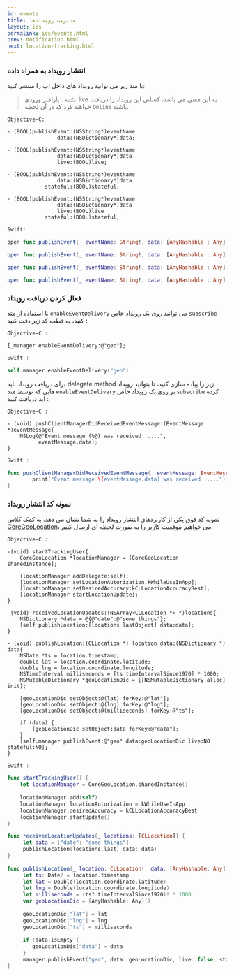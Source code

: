 ```yaml
---
id: events
title: مدیریت رویدادها
layout: ios
permalink: ios/events.html
prev: notification.html
next: location-tracking.html
---
```


### انتشار رویداد به همراه داده
با متد زیر می توانید رویداد های داخل اپ را منتشر کنید:

> `نکته` :  پارامتر ورودی live به این معنی می باشد، کسانی این رویداد را
> دریافت خواهند کرد که در آن لحظه `Online` باشند.

```objc
Objective-C:

- (BOOL)publishEvent:(NSString*)eventName
                data:(NSDictionary*)data;

- (BOOL)publishEvent:(NSString*)eventName
                data:(NSDictionary*)data
                live:(BOOL)live;

- (BOOL)publishEvent:(NSString*)eventName
                data:(NSDictionary*)data
            stateful:(BOOL)stateful;

- (BOOL)publishEvent:(NSString*)eventName
                data:(NSDictionary*)data
                live:(BOOL)live
            stateful:(BOOL)stateful;
```
```swift
Swift:

open func publishEvent(_ eventName: String!, data: [AnyHashable : Any]!) -> Bool

open func publishEvent(_ eventName: String!, data: [AnyHashable : Any]!, live: Bool) -> Bool

open func publishEvent(_ eventName: String!, data: [AnyHashable : Any]!, stateful: Bool) -> Bool

open func publishEvent(_ eventName: String!, data: [AnyHashable : Any]!, live: Bool, stateful: Bool) -> Bool
```

###  فعال کردن دریافت رویداد

با استفاده از متد `enableEventDelivery` می توانید روی یک رویداد خاص `subscribe` کنید، به قطعه کد زیر دقت کنید : 
``` objc 
Objective-C :

[_manager enableEventDelivery:@"geo"];
```
``` swift
Swift :

self.manager.enableEventDelivery("geo")
```

برای دریافت رویداد باید delegate method زیر را پیاده سازی کنید، تا بتوانید رویداد هایی که توسط متد `enableEventDelivery` بر روی یک رویداد خاص `subscribe` کرده اید دریافت کنید :

``` objc
Objective-C :

- (void) pushClientManagerDidReceivedEventMessage:(EventMessage *)eventMessage{
    NSLog(@"Event message (%@) was received .....",
          eventMessage.data);
}
```
``` swift
Swift :

func pushClientManagerDidReceivedEventMessage(_ eventMessage: EventMessage!) {
        print("Event message \(eventMessage.data) was received .....")
}
```

### نمونه کد انتشار رویداد
نمونه کد فوق یکی از کاربردهای انتشار رویداد را به شما نشان می دهد. به کمک کلاس [CoreGeoLocation](/ios/location-tracking.html)، می خواهیم موقعیت کاربر را به صورت لحظه ای ارسال کنیم.

``` objc
Objective-C :

-(void) startTrackingUser{
    CoreGeoLocation *locationManager = [CoreGeoLocation sharedInstance];
    
    [locationManager addDelegate:self];
    [locationManager setLocationAutorization:kWhileUseInApp];
    [locationManager setDesiredAccuracy:kCLLocationAccuracyBest];
    [locationManager startLocationUpdate];
}

-(void) receivedLocationUpdates:(NSArray<CLLocation *> *)locations{
    NSDictionary *data = @{@"date":@"some things"};
    [self publishLocation:[locations lastObject] data:data];
}

- (void) publishLocation:(CLLocation *) location data:(NSDictionary *) data{
    NSDate *ts = location.timestamp;
    double lat = location.coordinate.latitude;
    double lng = location.coordinate.longitude;
    NSTimeInterval milliseconds = [ts timeIntervalSince1970] * 1000;
    NSMutableDictionary *geoLocationDic = [[NSMutableDictionary alloc] init];
    
    [geoLocationDic setObject:@(lat) forKey:@"lat"];
    [geoLocationDic setObject:@(lng) forKey:@"lng"];
    [geoLocationDic setObject:@(milliseconds) forKey:@"ts"];
    
    if (data) {
        [geoLocationDic setObject:data forKey:@"data"];
    }
    [self.manager publishEvent:@"geo" data:geoLocationDic live:NO stateful:NO];
}
```
``` swift
Swift :

func startTrackingUser() {
    let locationManager = CoreGeoLocation.sharedInstance()
	    
    locationManager.add(self)
    locationManager.locationAutorization = kWhileUseInApp
    locationManager.desiredAccuracy = kCLLocationAccuracyBest
    locationManager.startUpdate()
}

func receivedLocationUpdates(_ locations: [CLLocation]) {
     let data = ["date": "some things"]
     publishLocation(locations.last, data: data)
}
    
func publishLocation(_ location: CLLocation!, data: [AnyHashable: Any]) {
     let ts: Date? = location.timestamp
     let lat = Double(location.coordinate.latitude)
     let lng = Double(location.coordinate.longitude)
     let milliseconds = (ts?.timeIntervalSince1970)! * 1000
     var geoLocationDic = [AnyHashable: Any]()
     
     geoLocationDic["lat"] = lat
     geoLocationDic["lng"] = lng
     geoLocationDic["ts"] = milliseconds
     
     if !data.isEmpty {
        geoLocationDic["data"] = data
     }
     manager.publishEvent("geo", data: geoLocationDic, live: false, stateful: false)
}
```
